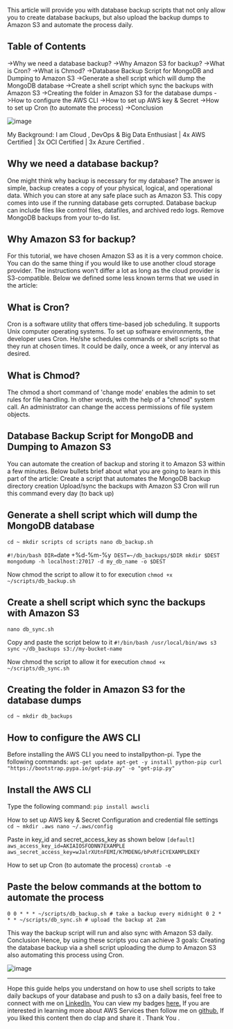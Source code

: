 This article will provide you with database backup scripts that not only allow you to create database backups, but also upload the backup dumps to Amazon S3 and automate the process daily.

## Table of Contents

->Why we need a database backup?
->Why Amazon S3 for backup?
->What is Cron?
->What is Chmod?
->Database Backup Script for MongoDB and Dumping to Amazon S3
->Generate a shell script which will dump the MongoDB database
->Create a shell script which sync the backups with Amazon S3
->Creating the folder in Amazon S3 for the database dumps
->How to configure the AWS CLI
->How to set up AWS key & Secret
->How to set up Cron (to automate the process)
->Conclusion

![image](https://dev-to-uploads.s3.amazonaws.com/uploads/articles/n03pa0bkr2iym6n9akeg.png)
  

My Background: I am Cloud , DevOps & Big Data Enthusiast | 4x AWS Certified | 3x OCI Certified | 3x Azure Certified .

## Why we need a database backup?

One might think why backup is necessary for my database? The answer is simple, backup creates a copy of your physical, logical, and operational data. Which you can store at any safe place such as Amazon S3. This copy comes into use if the running database gets corrupted. Database backup can include files like control files, datafiles, and archived redo logs.
Remove MongoDB backups from your to-do list.

## Why Amazon S3 for backup?

For this tutorial, we have chosen Amazon S3 as it is a very common choice. You can do the same thing if you would like to use another cloud storage provider. The instructions won't differ a lot as long as the cloud provider is S3-compatible.
Below we defined some less known terms that we used in the article:

## What is Cron?

Cron is a software utility that offers time-based job scheduling. It supports Unix computer operating systems. To set up software environments, the developer uses Cron. He/she schedules commands or shell scripts so that they run at chosen times. It could be daily, once a week, or any interval as desired.

## What is Chmod?

The chmod a short command of 'change mode' enables the admin to set rules for file handling. In other words, with the help of a "chmod" system call. An administrator can change the access permissions of file system objects.

## Database Backup Script for MongoDB and Dumping to Amazon S3

You can automate the creation of backup and storing it to Amazon S3 within a few minutes. Below bullets brief about what you are going to learn in this part of the article:
Create a script that automates the MongoDB backup directory creation
Upload/sync the backups with Amazon S3
Cron will run this command every day (to back up)

## Generate a shell script which will dump the MongoDB database


`cd ~
mkdir scripts
cd scripts
nano db_backup.sh`


`#!/bin/bash
DIR=`date +%d-%m-%y`
DEST=~/db_backups/$DIR
mkdir $DEST
mongodump -h localhost:27017 -d my_db_name -o $DEST`



Now chmod the script to allow it to for execution
`chmod +x ~/scripts/db_backup.sh`

## Create a shell script which sync the backups with Amazon S3

`nano db_sync.sh`

Copy and paste the script below to it
`#!/bin/bash
/usr/local/bin/aws s3 sync ~/db_backups s3://my-bucket-name`

Now chmod the script to allow it for execution
`chmod +x ~/scripts/db_sync.sh`

## Creating the folder in Amazon S3 for the database dumps

`cd ~
mkdir db_backups`

## How to configure the AWS CLI

Before installing the AWS CLI you need to installpython-pi. Type the following commands:
`apt-get update
apt-get -y install python-pip
curl "https://bootstrap.pypa.io/get-pip.py" -o "get-pip.py"`

## Install the AWS CLI

Type the following command:
`pip install awscli`

How to set up AWS key & Secret
Configuration and credential file settings
`cd ~
mkdir .aws
nano ~/.aws/config`

Paste in key_id and secret_access_key as shown below
`[default]
aws_access_key_id=AKIAIOSFODNN7EXAMPLE
aws_secret_access_key=wJalrXUtnFEMI/K7MDENG/bPxRfiCYEXAMPLEKEY`

How to set up Cron (to automate the process)
`crontab -e`

## Paste the below commands at the bottom to automate the process

`0 0 * * * ~/scripts/db_backup.sh # take a backup every midnight
0 2 * * * ~/scripts/db_sync.sh # upload the backup at 2am`

This way the backup script will run and also sync with Amazon S3 daily.
Conclusion
Hence, by using these scripts you can achieve 3 goals:
Creating the database backup via a shell script
uploading the dump to Amazon S3
also automating this process using Cron.

![image](https://dev-to-uploads.s3.amazonaws.com/uploads/articles/sxw7mdjrxp7j7obqyj4p.png)

---

Hope this guide helps you understand on how to use shell scripts to take daily backups of your database and push to s3 on a daily basis, feel free to connect with me on [LinkedIn.](https://www.linkedin.com/in/adit-modi-2a4362191/)
You can view my badges [here.](https://www.youracclaim.com/users/adit-modi/badges)
If you are interested in learning more about AWS Services then follow me on [github.](https://github.com/AditModi)
If you liked this content then do clap and share it . Thank You .